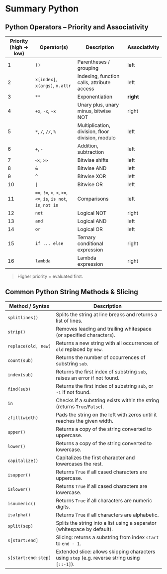 # Summary Python 


 ## Python Operators – Priority and Associativity

| Priority (high → low) | Operator(s) | Description | Associativity |
|----------------------|-------------|-------------|---------------|
| 1 | `()` | Parentheses / grouping | left |
| 2 | `x[index]`, `x(args)`, `x.attr` | Indexing, function calls, attribute access | left |
| 3 | `**` | Exponentiation | **right** |
| 4 | `+x`, `-x`, `~x` | Unary plus, unary minus, bitwise NOT | right |
| 5 | `*`, `/`, `//`, `%` | Multiplication, division, floor division, modulo | left |
| 6 | `+`, `-` | Addition, subtraction | left |
| 7 | `<<`, `>>` | Bitwise shifts | left |
| 8 | `&` | Bitwise AND | left |
| 9 | `^` | Bitwise XOR | left |
| 10 | `\|` | Bitwise OR | left |
| 11 | `==`, `!=`, `>`, `<`, `>=`, `<=`, `is`, `is not`, `in`, `not in` | Comparisons | left |
| 12 | `not` | Logical NOT | right |
| 13 | `and` | Logical AND | left |
| 14 | `or` | Logical OR | left |
| 15 | `if ... else` | Ternary conditional expression | right |
| 16 | `lambda` | Lambda expression | right |

> Higher priority = evaluated first.


## Common Python String Methods & Slicing

| Method / Syntax | Description |
|----------------|-------------|
| `splitlines()` | Splits the string at line breaks and returns a list of lines. |
| `strip()` | Removes leading and trailing whitespace (or specified characters). |
| `replace(old, new)` | Returns a new string with all occurrences of `old` replaced by `new`. |
| `count(sub)` | Returns the number of occurrences of substring `sub`. |
| `index(sub)` | Returns the first index of substring `sub`, raises an error if not found. |
| `find(sub)` | Returns the first index of substring `sub`, or `-1` if not found. |
| `in` | Checks if a substring exists within the string (returns `True`/`False`). |
| `zfill(width)` | Pads the string on the left with zeros until it reaches the given width. |
| `upper()` | Returns a copy of the string converted to uppercase. |
| `lower()` | Returns a copy of the string converted to lowercase. |
| `capitalize()` | Capitalizes the first character and lowercases the rest. |
| `isupper()` | Returns `True` if all cased characters are uppercase. |
| `islower()` | Returns `True` if all cased characters are lowercase. |
| `isnumeric()` | Returns `True` if all characters are numeric digits. |
| `isalpha()` | Returns `True` if all characters are alphabetic. |
| `split(sep)` | Splits the string into a list using a separator (whitespace by default). |
| `s[start:end]` | Slicing: returns a substring from index `start` to `end - 1`. |
| `s[start:end:step]` | Extended slice: allows skipping characters using `step` (e.g. reverse string using `[::-1]`). |



